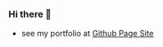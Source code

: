 ### Hi there 👋

 - see my portfolio at [Github Page Site]([https://divyn.github.io](https://bit.ly/portfolioDivy))

<!--
**Divyn/divyn** is a ✨ _special_ ✨ repository because its `README.md` (this file) appears on your GitHub profile.-->





